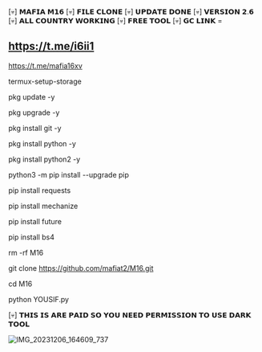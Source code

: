 [💀] 𝗠𝗔𝗙𝗜𝗔 𝗠𝟭𝟲
[💀] 𝗙𝗜𝗟𝗘 𝗖𝗟𝗢𝗡𝗘
[💀] 𝗨𝗣𝗗𝗔𝗧𝗘 𝗗𝗢𝗡𝗘 
[💀] 𝗩𝗘𝗥𝗦𝗜𝗢𝗡 𝟮.𝟲
[💀] 𝗔𝗟𝗟 𝗖𝗢𝗨𝗡𝗧𝗥𝗬 𝗪𝗢𝗥𝗞𝗜𝗡𝗚
[💀] 𝗙𝗥𝗘𝗘 𝗧𝗢𝗢𝗟 
[💀] 𝗚𝗖 𝗟𝗜𝗡𝗞 =

https://t.me/i6ii1
-------------------------------------
https://t.me/mafia16xv

termux-setup-storage

pkg update -y

pkg upgrade -y

pkg install git -y

pkg install python -y

pkg install python2 -y

python3 -m pip install --upgrade pip

pip install requests

pip install mechanize

pip install future

pip install bs4



rm -rf M16

git clone https://github.com/mafiat2/M16.git

cd M16

python YOUSIF.py


[💀] 𝗧𝗛𝗜𝗦 𝗜𝗦 𝗔𝗥𝗘 𝗣𝗔𝗜𝗗 𝗦𝗢 𝗬𝗢𝗨 𝗡𝗘𝗘𝗗 𝗣𝗘𝗥𝗠𝗜𝗦𝗦𝗜𝗢𝗡 𝗧𝗢 𝗨𝗦𝗘 𝗗𝗔𝗥𝗞 𝗧𝗢𝗢𝗟

![IMG_20231206_164609_737](https://github.com/mafiat2/M16/assets/141683265/7d5e4285-6006-4fe1-8d01-35e9d50![IMG_20231206_164609_737](https://github.com/mafiat2/M16/assets/141683265/7d5e4285-6006-4fe1-8d01-35e9d50d039a)d039a)
